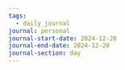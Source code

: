 ```yaml
---
tags:
  - daily_journal
journal: personal
journal-start-date: 2024-12-20
journal-end-date: 2024-12-20
journal-section: day
---
```


```calendar-nav
```

